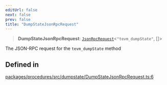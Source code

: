 ```yaml
---
editUrl: false
next: false
prev: false
title: "DumpStateJsonRpcRequest"
---
```


> **DumpStateJsonRpcRequest**: [`JsonRpcRequest`](/reference/tevm/jsonrpc/type-aliases/jsonrpcrequest/)\<`"tevm_dumpState"`, []\>

The JSON-RPC request for the `tevm_dumpState` method

## Defined in

[packages/procedures/src/dumpstate/DumpStateJsonRpcRequest.ts:6](https://github.com/qbzzt/tevm-monorepo/blob/main/packages/procedures/src/dumpstate/DumpStateJsonRpcRequest.ts#L6)
